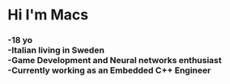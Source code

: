 <h1>Hi I'm Macs</h1>

<h3>
-18 yo</br>
-Italian living in Sweden</br>
-Game Development and Neural networks enthusiast</br>
-Currently working as an Embedded C++ Engineer</br>
</h3>
